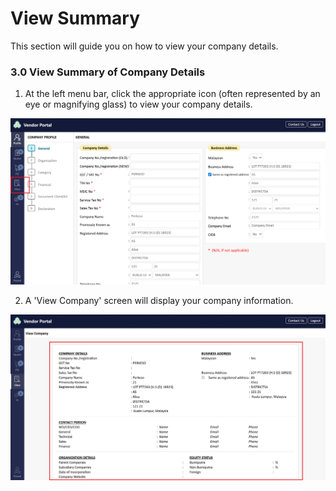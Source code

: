 # View Summary

This section will guide you on how to view your company details.

### 3.0 View Summary of Company Details

1. At the left menu bar, click the appropriate icon (often represented by an eye or magnifying glass) to view your company details.

![view-summary-1.png](.gitbook/assets/view-summary-1.png)

2. A 'View Company' screen will display your company information.

![view-summary-2.png](.gitbook/assets/view-summary-2.png)
